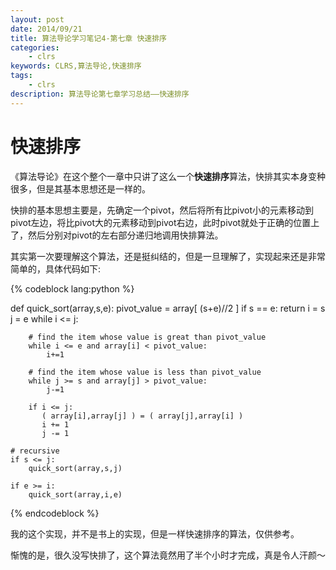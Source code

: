 ```yaml
---
layout: post
date: 2014/09/21
title: 算法导论学习笔记4-第七章 快速排序
categories: 
    - clrs
keywords: CLRS,算法导论,快速排序
tags: 
    - clrs
description: 算法导论第七章学习总结——快速排序
---
```


# 快速排序

《算法导论》在这个整个一章中只讲了这么一个**快速排序**算法，快排其实本身变种很多，但是其基本思想还是一样的。

快排的基本思想主要是，先确定一个pivot，然后将所有比pivot小的元素移动到pivot左边，将比pivot大的元素移动到pivot右边，此时pivot就处于正确的位置上了，然后分别对pivot的左右部分递归地调用快排算法。


其实第一次要理解这个算法，还是挺纠结的，但是一旦理解了，实现起来还是非常简单的，具体代码如下:

{% codeblock lang:python %}

def quick_sort(array,s,e):
    pivot_value = array[ (s+e)//2 ]
    if s == e:
        return 
    i = s
    j = e
    while i <= j:

        # find the item whose value is great than pivot_value
        while i <= e and array[i] < pivot_value:
            i+=1

        # find the item whose value is less than pivot_value
        while j >= s and array[j] > pivot_value:
            j-=1

        if i <= j:
           ( array[i],array[j] ) = ( array[j],array[i] )
           i += 1
           j -= 1

    # recursive
    if s <= j:
        quick_sort(array,s,j)

    if e >= i:
        quick_sort(array,i,e)

{% endcodeblock %}


我的这个实现，并不是书上的实现，但是一样快速排序的算法，仅供参考。

惭愧的是，很久没写快排了，这个算法竟然用了半个小时才完成，真是令人汗颜～


